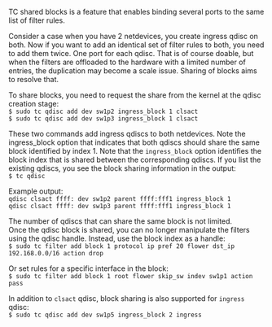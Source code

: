
TC shared blocks is a feature that enables binding several ports to the same list of filter rules.  

Consider a case when you have 2 netdevices, you create ingress qdisc on both. Now if you want to add an identical set of filter rules to both, you need to add them twice. One port for each qdisc. That is of course doable, but when the filters are offloaded to the hardware with a limited number of entries, the duplication may become a scale issue. Sharing of blocks aims to resolve that.  

To share blocks, you need to request the share from the kernel at the qdisc creation stage:  
`$ sudo tc qdisc add dev sw1p2 ingress_block 1 clsact`  
`$ sudo tc qdisc add dev sw1p3 ingress_block 1 clsact`  

These two commands add ingress qdiscs to both netdevices. Note the ingress_block option that indicates that both qdiscs should share the same block identified by index 1. Note that the `ingress_block` option identifies the block index that is shared between the corresponding qdiscs.
If you list the existing qdiscs, you see the block sharing information in the output:  
`$ tc qdisc`  

Example output:  
`qdisc clsact ffff: dev sw1p2 parent ffff:fff1 ingress_block 1`  
`qdisc clsact ffff: dev sw1p3 parent ffff:fff1 ingress_block 1`  

The number of qdiscs that can share the same block is not limited.  
Once the qdisc block is shared, you can no longer manipulate the filters using the qdisc handle. Instead, use the block index as a handle:  
`$ sudo tc filter add block 1 protocol ip pref 20 flower dst_ip 192.168.0.0/16 action drop`  

Or set rules for a specific interface in the block:  
`$ sudo tc filter add block 1 root flower skip_sw indev sw1p1 action pass`  

In addition to `clsact` qdisc, block sharing is also supported for `ingress` qdisc:  
`$ sudo tc qdisc add dev sw1p5 ingress_block 2 ingress`  
